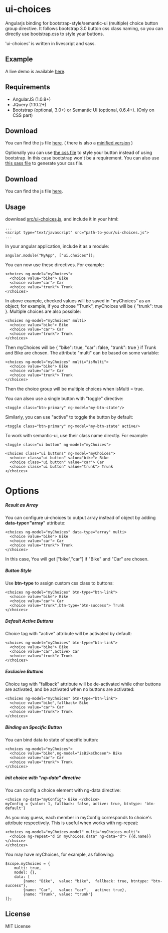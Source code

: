 ui-choices
==========

Angularjs binding for bootstrap-style/semantic-ui (multiple) choice button group directive. It follows bootstrap 3.0 button css class naming, so you can directly use bootstrap.css to style your buttons.

'ui-choices' is written in livescript and sass.


Example
----------
A live demo is available [here](http://zbryikt.github.io/ui-choices/).


Requirements
----------
* AngularJS (1.0.8+)
* JQuery (1.10.2+)
* Bootstrap (optional, 3.0+) or Semantic UI (optional, 0.6.4+). (Only on CSS part)


Download
----------
You can find the js file [here](https://raw.github.com/zbryikt/ui-choices/master/src/ui-choices.js). ( there is also a [minified version](https://raw.github.com/zbryikt/ui-choices/master/src/ui-choices.min.js) )

Optionally you can use [the css file](https://raw.github.com/zbryikt/ui-choices/master/src/ui-choices.css) to style your button instead of using bootstrap. In this case bootstrap won't be a requirement. You can also use [this sass file](https://raw.github.com/zbryikt/ui-choices/master/src/ui-choices.sass) to generate your css file.

Download
----------
You can find the js file [here](https://raw.github.com/zbryikt/ui-choices/master/src/ui-choices.js).


Usage
----------
download [src/ui-choices.js](https://raw.github.com/zbryikt/ui-choices/master/src/ui-choices.js), and include it in your html:

    ...
    <script type="text/javascript" src="path-to-your/ui-choices.js">
    ...

In your angular application, include it as a module:

    angular.module("MyApp", ["ui.choices"]);

You can now use these directives. For example:

    <choices ng-model="myChoices">
      <choice value="bike"> Bike
      <choice value="car"> Car
      <choice value="trunk"> Trunk
    </choices>

In above example, checked values will be saved in "myChoices" as an object; for example, if you choose "Trunk", myChoices will be { "trunk": true }. Multiple choices are also possible:

    <choices ng-model="myChoices" multi>
      <choice value="bike"> Bike
      <choice value="car"> Car
      <choice value="trunk"> Trunk
    </choices>

Then myChoices will be { "bike": true, "car": false, "trunk": true } if Trunk and Bike are chosen. The attribute "multi" can be based on some variable:


    <choices ng-model="myChoices" multi="isMulti">
      <choice value="bike"> Bike
      <choice value="car"> Car
      <choice value="trunk"> Trunk
    </choices>

Then the choice group will be multiple choices when isMulti = true.


You can alseo use a single button with "toggle" directive:

    <toggle class="btn-primary" ng-model="my-btn-state"/>

Similarly, you can use "active" to toggle the button by default:

    <toggle class="btn-primary" ng-model="my-btn-state" active/>

To work with semantic-ui, use their class name directly. For example:

    <toggle class="ui button" ng-model="myChoices">

    <choices class="ui buttons" ng-model="myChoices">
      <choice class="ui button" value="bike"> Bike
      <choice class="ui button" value="car"> Car
      <choice class="ui button" value="trunk"> Trunk
    </choices>


Options
==========

##### Result as Array

You can configure ui-choices to output array instead of object by adding **data-type="array"** attribute:

    <choices ng-model="myChoices" data-type="array" multi>
      <choice value="bike"> Bike
      <choice value="car"> Car
      <choice value="trunk"> Trunk
    </choices>

In this case, You will get ["bike","car"] if "Bike" and "Car" are chosen.

##### Button Style

Use **btn-type** to assign custom css class to buttons:

    <choices ng-model="myChoices" btn-type="btn-link">
      <choice value="bike"> Bike
      <choice value="car"> Car
      <choice value="trunk",btn-type="btn-success"> Trunk
    </choices>

##### Default Active Buttons

Choice tag with "active" attribute will be activated by default:

    <choices ng-model="myChoices" btn-type="btn-link">
      <choice value="bike"> Bike
      <choice value="car",active> Car
      <choice value="trunk"> Trunk
    </choices>

##### Exclusive Buttons

Choice tag with "fallback" attribute will be de-activated while other buttons are activated, and be activated when no buttons are activated:

    <choices ng-model="myChoices" btn-type="btn-link">
      <choice value="bike",fallback> Bike
      <choice value="car"> Car
      <choice value="trunk"> Trunk
    </choices>

##### Binding on Specific Button

You can bind data to state of specific button:

    <choices ng-model="myChoices">
      <choice value="bike",ng-model="isBikeChosen"> Bike
      <choice value="car"> Car
      <choice value="trunk"> Trunk
    </choices>

##### init choice with "ng-data" directive

You can config a choice element with ng-data directive:

    <choice ng-data="myConfig"> Bike </choice>
    myConfig = {value: 1, fallback: false, active: true, btntype: 'btn-default'}

As you may guess, each member in myConfig corresponds to choice's attribute respectively. This is useful when works with ng-repeat:

    <choices ng-model="myChoices.model" multi="myChoices.multi">
      <choice ng-repeat="d in myChoices.data" ng-data="d"> {{d.name}} </choice>
    </choices>

You may have myChoices, for example,  as following:

    $scope.myChoices = {
        multi: true,
        model: {},
        data: [
            {name: "Bike",  value: "bike",  fallback: true, btntype: "btn-success"},
            {name: "Car",   value: "car",   active: true},
            {name: "Trunk", value: "trunk"}
    ]};


License
----------
MIT License

